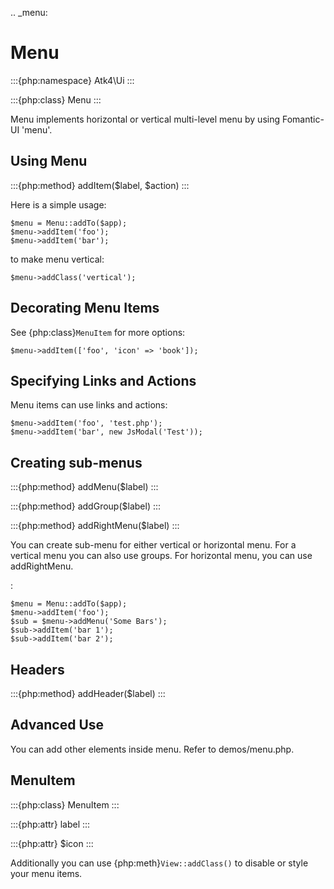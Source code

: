 .. _menu:

# Menu

:::{php:namespace} Atk4\Ui
:::

:::{php:class} Menu
:::

Menu implements horizontal or vertical multi-level menu by using Fomantic-UI 'menu'.

## Using Menu

:::{php:method} addItem($label, $action)
:::

Here is a simple usage:

```
$menu = Menu::addTo($app);
$menu->addItem('foo');
$menu->addItem('bar');
```

to make menu vertical:

```
$menu->addClass('vertical');
```

## Decorating Menu Items

See {php:class}`MenuItem` for more options:

```
$menu->addItem(['foo', 'icon' => 'book']);
```

## Specifying Links and Actions

Menu items can use links and actions:

```
$menu->addItem('foo', 'test.php');
$menu->addItem('bar', new JsModal('Test'));
```

## Creating sub-menus

:::{php:method} addMenu($label)
:::

:::{php:method} addGroup($label)
:::

:::{php:method} addRightMenu($label)
:::

You can create sub-menu for either vertical or horizontal menu. For a vertical
menu you can also use groups. For horizontal menu, you can use addRightMenu.

:

```
$menu = Menu::addTo($app);
$menu->addItem('foo');
$sub = $menu->addMenu('Some Bars');
$sub->addItem('bar 1');
$sub->addItem('bar 2');
```

## Headers

:::{php:method} addHeader($label)
:::

## Advanced Use

You can add other elements inside menu. Refer to demos/menu.php.

## MenuItem

:::{php:class} MenuItem
:::

:::{php:attr} label
:::

:::{php:attr} $icon
:::

Additionally you can use {php:meth}`View::addClass()` to disable or style your menu items.
